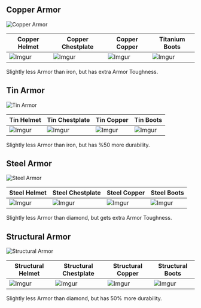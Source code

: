 ## Copper Armor
![Copper Armor](https://i.imgur.com/h9cecNz.png?1)

| Copper Helmet | Copper Chestplate | Copper Copper | Titanium Boots |
|-----------------|---------------------|-------------------|----------------|
| ![Imgur](https://i.imgur.com/wGrN8yj.png?1) | ![Imgur](https://i.imgur.com/f1F9jM2.png?1) | ![Imgur](https://i.imgur.com/V4Qghb7.png?1) | ![Imgur](https://i.imgur.com/clNNdCj.png?1) |

Slightly less Armor than iron, but has extra Armor Toughness.

## Tin Armor
![Tin Armor](https://i.imgur.com/ohgCJLW.png?1)

| Tin Helmet | Tin Chestplate | Tin Copper | Tin Boots |
|-----------------|---------------------|-------------------|----------------|
| ![Imgur](https://i.imgur.com/kwiFaOx.png?1) | ![Imgur](https://i.imgur.com/9zaMBe3.png?1) | ![Imgur](https://i.imgur.com/E8QH1hI.png?1) | ![Imgur](https://i.imgur.com/ydfXS64.png?1) |

Slightly less Armor than iron, but has %50 more durability.

## Steel Armor
![Steel Armor](https://i.imgur.com/VD3o4U5.png?1)

| Steel Helmet | Steel Chestplate | Steel Copper | Steel Boots |
|-----------------|---------------------|-------------------|----------------|
| ![Imgur](https://i.imgur.com/zbVl4W0.png?1) | ![Imgur](https://i.imgur.com/ulnavMr.png?1) | ![Imgur](https://i.imgur.com/VSxmv67.png?1) | ![Imgur](https://i.imgur.com/rNX4kYS.png?1) |

Slightly less Armor than diamond, but gets extra Armor Toughness.

## Structural Armor
![Structural Armor](https://i.imgur.com/VD3o4U5.png?1)

| Structural Helmet | Structural Chestplate | Structural Copper | Structural Boots |
|-----------------|---------------------|-------------------|----------------|
| ![Imgur](https://i.imgur.com/pEIYzTv.png?1) | ![Imgur](https://i.imgur.com/r0bS06L.png?1) | ![Imgur](https://i.imgur.com/g0FyqJj.png?1) | ![Imgur](https://i.imgur.com/5KpIk54.png?1) |

Slightly less Armor than diamond, but has 50% more durability.